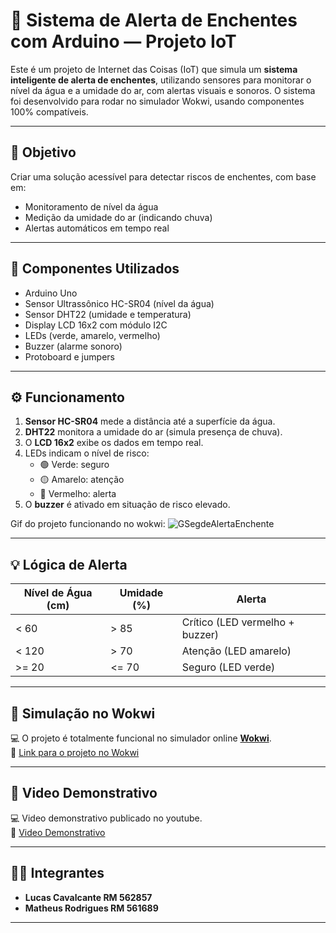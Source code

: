 # 🌊 Sistema de Alerta de Enchentes com Arduino — Projeto IoT

Este é um projeto de Internet das Coisas (IoT) que simula um **sistema inteligente de alerta de enchentes**, utilizando sensores para monitorar o nível da água e a umidade do ar, com alertas visuais e sonoros. O sistema foi desenvolvido para rodar no simulador Wokwi, usando componentes 100% compatíveis.

---

## 🎯 Objetivo

Criar uma solução acessível para detectar riscos de enchentes, com base em:
- Monitoramento de nível da água
- Medição da umidade do ar (indicando chuva)
- Alertas automáticos em tempo real

---

## 🧰 Componentes Utilizados

- Arduino Uno  
- Sensor Ultrassônico HC-SR04 (nível da água)  
- Sensor DHT22 (umidade e temperatura)  
- Display LCD 16x2 com módulo I2C  
- LEDs (verde, amarelo, vermelho)  
- Buzzer (alarme sonoro)  
- Protoboard e jumpers

---

## ⚙️ Funcionamento

1. **Sensor HC-SR04** mede a distância até a superfície da água.
2. **DHT22** monitora a umidade do ar (simula presença de chuva).
3. O **LCD 16x2** exibe os dados em tempo real.
4. LEDs indicam o nível de risco:
   - 🟢 Verde: seguro
   - 🟡 Amarelo: atenção
   - 🔴 Vermelho: alerta
5. O **buzzer** é ativado em situação de risco elevado.

Gif do projeto funcionando no wokwi:
![GSegdeAlertaEnchente](https://github.com/user-attachments/assets/2013e4e2-903d-4d3f-9d22-28fcb9142c48)

---

## 💡 Lógica de Alerta

| Nível de Água (cm) | Umidade (%) | Alerta |
|--------------------|-------------|--------|
| < 60               | > 85        | Crítico (LED vermelho + buzzer) |
| < 120              | > 70        | Atenção (LED amarelo) |
| >= 20              | <= 70       | Seguro (LED verde) |

---

## 🧪 Simulação no Wokwi

💻 O projeto é totalmente funcional no simulador online **[Wokwi](https://wokwi.com/)**.  
📎 [Link para o projeto no Wokwi](https://wokwi.com/projects/432572281111019521)

---

## 🎥 Video Demonstrativo

💻 Video demonstrativo publicado no youtube.  
📎 [Video Demonstrativo](https://youtu.be/lWTvgWU_bWE)

---

## 👨‍💻 Integrantes

- **Lucas Cavalcante RM 562857**  
- **Matheus Rodrigues RM 561689**

---
